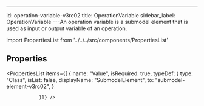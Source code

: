 --- 
id: operation-variable-v3rc02 
title: OperationVariable 
sidebar_label: OperationVariable 
---An operation variable is a submodel element that is used as input or output variable
of an operation.

import PropertiesList from '../../../src/components/PropertiesList' 

## Properties 

<PropertiesList items={[ 
{
                    name: "Value",
                    isRequired: true,
                    typeDef: 
    {
        type: "Class",
        isList: false,
        displayName: "SubmodelElement",
        to: "submodel-element-v3rc02",
    }
    
                }]} /> 
 
